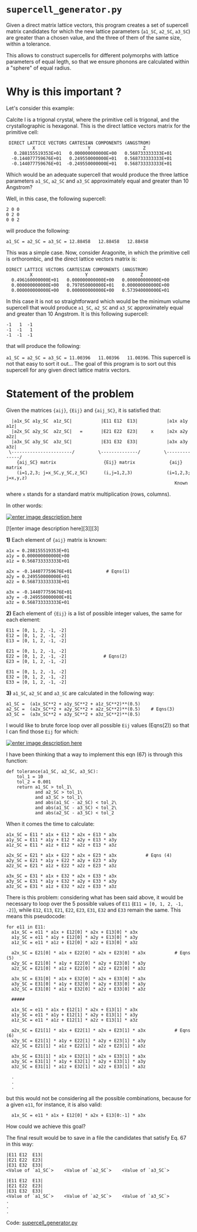 # `supercell_generator.py`
Given a direct matrix lattice vectors, this program creates a set of supercell matrix candidates for which the new lattice parameters (`a1_SC`, `a2_SC`, `a3_SC`) are greater than a chosen value, and the three of them of the same size, within a tolerance.

This allows to construct supercells for different polymorphs with lattice parameters of equal legth, so that we ensure phonons are calculated within a "sphere" of equal radius.

# Why is this important ?
Let's consider this example:

Calcite I is a trigonal crystal, where the primitive cell is trigonal, and the crystallographic is hexagonal. This is the direct lattice vectors matrix for the primitive cell:

```
 DIRECT LATTICE VECTORS CARTESIAN COMPONENTS (ANGSTROM)
          X                    Y                    Z
   0.288155519353E+01   0.000000000000E+00   0.568733333333E+01
  -0.144077759676E+01   0.249550000000E+01   0.568733333333E+01
  -0.144077759676E+01  -0.249550000000E+01   0.568733333333E+01
```
Which would be an adequate supercell that would produce the three lattice parameters `a1_SC`, `a2_SC` and `a3_SC` approximately equal and greater than 10 Angstrom?

Well, in this case, the following supercell:

```
2 0 0
0 2 0
0 0 2
```
will produce the following:

`a1_SC = a2_SC = a3_SC = 12.88458   12.88458   12.88458`

This was a simple case. Now, consider Aragonite, in which the primitive cell is orthorombic, and the direct lattice vectors matrix is:

 ```
 DIRECT LATTICE VECTORS CARTESIAN COMPONENTS (ANGSTROM)
          X                    Y                    Z
   0.496160000000E+01   0.000000000000E+00   0.000000000000E+00
   0.000000000000E+00   0.797050000000E+01   0.000000000000E+00
   0.000000000000E+00   0.000000000000E+00   0.573940000000E+01
```
In this case it is not so straightforward which would be the minimum volume supercell that would produce `a1_SC`, `a2_SC` and `a3_SC` approximately equal and greater than 10 Angstrom. It is this following supercell:

```
-1   1  -1
-1  -1   1
-1  -1  -1
```

that will produce the following:

`a1_SC = a2_SC = a3_SC = 11.00396   11.00396   11.00396`. This supercell is not that easy to sort it out... The goal of this program is to sort out this supercell for any given direct lattice matrix vectors.

# Statement of the problem

Given the matrices `{aij}`, `{Eij}` and `{aij_SC}`, it is satisfied that:

```
  |a1x_SC a1y_SC  a1z_SC|           |E11 E12  E13|           |a1x a1y  a1z|  
  |a2x_SC a2y_SC  a2z_SC|   =       |E21 E22  E23|     x     |a2x a2y  a2z|    
  |a3x_SC a3y_SC  a3z_SC|           |E31 E32  E33|           |a3x a3y  a3z|  
 \-----------------------/         \--------------/         \--------------/  
    {aij_SC} matrix                  {Eij} matrix             {aij} matrix
    (i=1,2,3; j=x_SC,y_SC,z_SC)      (i,j=1,2,3)             (i=1,2,3; j=x,y,z)
                                                                Known
```


where `x` stands for a standard matrix multiplication (rows, columns).

In other words:

[![enter image description here][2]][2]

[![enter image description here][3]][3]

**1)** Each element of `{aij}` matrix is known:

``` 
a1x = 0.288155519353E+01
a1y = 0.000000000000E+00
a1z = 0.568733333333E+01
    
a2x = -0.144077759676E+01             # Eqns(1)
a2y = 0.249550000000E+01
a2z = 0.568733333333E+01
    
a3x = -0.144077759676E+01
a3y = -0.249550000000E+01
a3z = 0.568733333333E+01
```

**2)** Each element of `{Eij}` is a list of possible integer values, the same for each element:

```
E11 = [0, 1, 2, -1, -2]
E12 = [0, 1, 2, -1, -2]
E13 = [0, 1, 2, -1, -2]
    
E21 = [0, 1, 2, -1, -2]              
E22 = [0, 1, 2, -1, -2]              # Eqns(2)
E23 = [0, 1, 2, -1, -2]
    
E31 = [0, 1, 2, -1, -2]
E32 = [0, 1, 2, -1, -2]
E33 = [0, 1, 2, -1, -2]
```

**3)** `a1_SC`, `a2_SC` and `a3_SC` are calculated in the following way:

```
a1_SC =  (a1x_SC**2 + a1y_SC**2 + a1z_SC**2)**(0.5)
a2_SC =  (a2x_SC**2 + a2y_SC**2 + a2z_SC**2)**(0.5)    # Eqns(3)
a3_SC =  (a3x_SC**2 + a3y_SC**2 + a3z_SC**2)**(0.5)
```

I would like to brute force loop over all possible `Eij` values (Eqns(2)) so that I can find those `Eij` for which:

[![enter image description here][1]][1]

I have been thinking that a way to implement this eqn (67) is through this function:

    def tolerance(a1_SC, a2_SC, a3_SC):
        tol_1 = 10
        tol_2 = 0.001
        return a1_SC > tol_1\
               and a2_SC > tol_1\
               and a3_SC > tol_1\
               and abs(a1_SC - a2_SC) < tol_2\
               and abs(a1_SC - a3_SC) < tol_2\ 
               and abs(a2_SC - a3_SC) < tol_2

When it comes the time to calculate:

    a1x_SC = E11 * a1x + E12 * a2x + E13 * a3x
    a1y_SC = E11 * a1y + E12 * a2y + E13 * a3y
    a1z_SC = E11 * a1z + E12 * a2z + E13 * a3z
    
    a2x_SC = E21 * a1x + E22 * a2x + E23 * a3x           # Eqns (4)
    a2y_SC = E21 * a1y + E22 * a2y + E23 * a3y
    a2z_SC = E21 * a1z + E22 * a2z + E23 * a3z
    
    a3x_SC = E31 * a1x + E32 * a2x + E33 * a3x
    a3y_SC = E31 * a1y + E32 * a2y + E33 * a3y
    a3z_SC = E31 * a1z + E32 * a2z + E33 * a3z

There is this problem: considering what has been said above, it would be necessary to loop over the 5 possible values of `E11` (`E11 = [0, 1, 2, -1, -2]`), while  `E12`, `E13`, `E21`, `E22`, `E23`, `E31`, `E32` and `E33` remain the same. This means this pseudocode:

    for e11 in E11:
      a1x_SC = e11 * a1x + E12[0] * a2x + E13[0] * a3x
      a1y_SC = e11 * a1y + E12[0] * a2y + E13[0] * a3y
      a1z_SC = e11 * a1z + E12[0] * a2z + E13[0] * a3z
    
      a2x_SC = E21[0] * a1x + E22[0] * a2x + E23[0] * a3x           # Eqns (5)
      a2y_SC = E21[0] * a1y + E22[0] * a2y + E23[0] * a3y
      a2z_SC = E21[0] * a1z + E22[0] * a2z + E23[0] * a3z
    
      a3x_SC = E31[0] * a1x + E32[0] * a2x + E33[0] * a3x
      a3y_SC = E31[0] * a1y + E32[0] * a2y + E33[0] * a3y
      a3z_SC = E31[0] * a1z + E32[0] * a2z + E33[0] * a3z
    
      #####
    
      a1x_SC = e11 * a1x + E12[1] * a2x + E13[1] * a3x
      a1y_SC = e11 * a1y + E12[1] * a2y + E13[1] * a3y
      a1z_SC = e11 * a1z + E12[1] * a2z + E13[1] * a3z
    
      a2x_SC = E21[1] * a1x + E22[1] * a2x + E23[1] * a3x           # Eqns (6)
      a2y_SC = E21[1] * a1y + E22[1] * a2y + E23[1] * a3y
      a2z_SC = E21[1] * a1z + E22[1] * a2z + E23[1] * a3z
    
      a3x_SC = E31[1] * a1x + E32[1] * a2x + E33[1] * a3x
      a3y_SC = E31[1] * a1y + E32[1] * a2y + E33[1] * a3y
      a3z_SC = E31[1] * a1z + E32[1] * a2z + E33[1] * a3z

      .
      .
      .

but this would not be considering all the possible combinations, because for a given `e11`, for instance, it is also valid:

      a1x_SC = e11 * a1x + E12[0] * a2x + E13[0:-1] * a3x

How could we achieve this goal? 

The final result would be to save in a file the candidates that satisfy Eq. 67 in this way:

    |E11 E12  E13|  
    |E21 E22  E23|  
    |E31 E32  E33|  
    <Value of `a1_SC`>    <Value of `a2_SC`>    <Value of `a3_SC`>
    
    |E11 E12  E13|  
    |E21 E22  E23|  
    |E31 E32  E33|  
    <Value of `a1_SC`>    <Value of `a2_SC`>    <Value of `a3_SC`>
    .
    .
    .

Code: [supercell_generator.py](https://github.com/DavidCdeB/supercell_generator/blob/master/supercell_generator.py)


  [1]:  https://github.com/DavidCdeB/supercell_generator/blob/master/67.png

  [2]:  https://github.com/DavidCdeB/supercell_generator/blob/master/65.png
  
  [2]:  https://github.com/DavidCdeB/supercell_generator/blob/master/64.png


